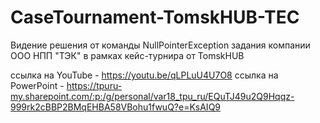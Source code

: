 # CaseTournament-TomskHUB-TEC
Видение решения от команды NullPointerException задания компании ООО НПП "ТЭК" в рамках кейс-турнира от TomskHUB

ссылка на YouTube - https://youtu.be/qLPLuU4U7O8
ссылка на PowerPoint - https://tpuru-my.sharepoint.com/:p:/g/personal/var18_tpu_ru/EQuTJ49u2Q9Hqqz-999rk2cBBP2BMqEHBA58VBohu1fwuQ?e=KsAIQ9
